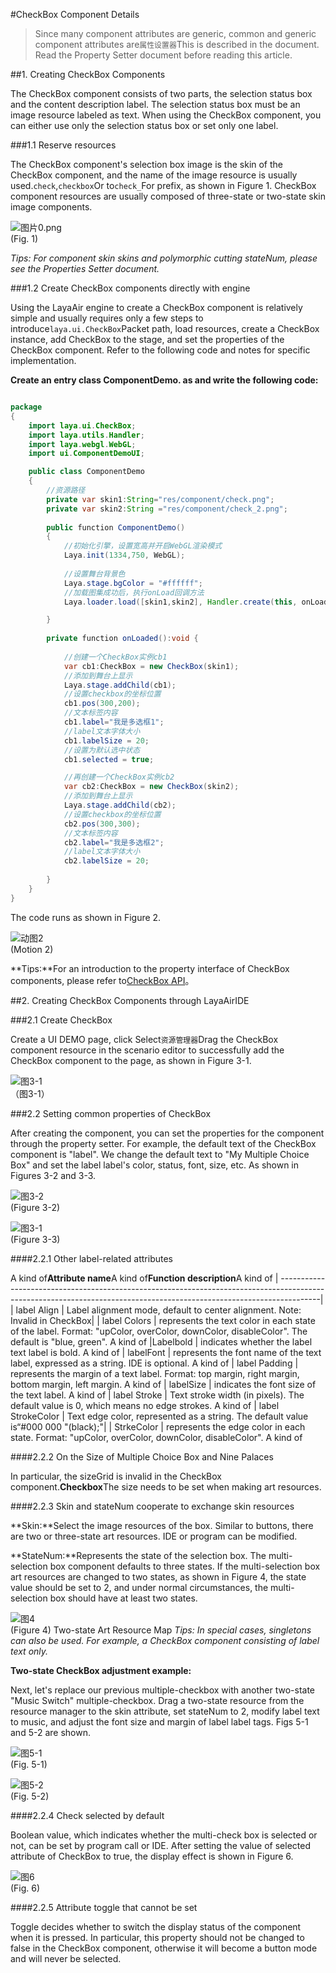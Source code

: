 #CheckBox Component Details

> Since many component attributes are generic, common and generic component attributes are`属性设置器`This is described in the document. Read the Property Setter document before reading this article.

##1. Creating CheckBox Components

The CheckBox component consists of two parts, the selection status box and the content description label. The selection status box must be an image resource labeled as text. When using the CheckBox component, you can either use only the selection status box or set only one label.

###1.1 Reserve resources

The CheckBox component's selection box image is the skin of the CheckBox component, and the name of the image resource is usually used.`check`,`checkbox`Or to`check_`For prefix, as shown in Figure 1. CheckBox component resources are usually composed of three-state or two-state skin image components.

![图片0.png](img/1.png)<br/> (Fig. 1)

*Tips: For component skin skins and polymorphic cutting stateNum, please see the Properties Setter document.*

###1.2 Create CheckBox components directly with engine



Using the LayaAir engine to create a CheckBox component is relatively simple and usually requires only a few steps to introduce`laya.ui.CheckBox`Packet path, load resources, create a CheckBox instance, add CheckBox to the stage, and set the properties of the CheckBox component. Refer to the following code and notes for specific implementation.

**Create an entry class ComponentDemo. as and write the following code:**


```java

package
{
	import laya.ui.CheckBox;
	import laya.utils.Handler;
	import laya.webgl.WebGL;	
	import ui.ComponentDemoUI;

	public class ComponentDemo
	{
      	//资源路径
		private var skin1:String="res/component/check.png";
		private var skin2:String ="res/component/check_2.png";
		
		public function ComponentDemo()
		{
          	//初始化引擎，设置宽高并开启WebGL渲染模式
			Laya.init(1334,750, WebGL);
			
			//设置舞台背景色
			Laya.stage.bgColor = "#ffffff";
			//加载图集成功后，执行onLoad回调方法
			Laya.loader.load([skin1,skin2], Handler.create(this, onLoaded));

		}
		
		private function onLoaded():void {
			
			//创建一个CheckBox实例cb1
			var cb1:CheckBox = new CheckBox(skin1);
			//添加到舞台上显示
			Laya.stage.addChild(cb1);			
			//设置checkbox的坐标位置
			cb1.pos(300,200);			
			//文本标签内容
			cb1.label="我是多选框1";
			//label文本字体大小
			cb1.labelSize = 20;
            //设置为默认选中状态
			cb1.selected = true; 

			//再创建一个CheckBox实例cb2
			var cb2:CheckBox = new CheckBox(skin2);
			//添加到舞台上显示
			Laya.stage.addChild(cb2);			
			//设置checkbox的坐标位置
			cb2.pos(300,300);			
			//文本标签内容
			cb2.label="我是多选框2";
			//label文本字体大小
			cb2.labelSize = 20;
	
		}
	}
}
```


The code runs as shown in Figure 2.

![动图2](img/2.gif)<br/> (Motion 2)



**Tips:**For an introduction to the property interface of CheckBox components, please refer to[CheckBox API](https://layaair.ldc.layabox.com/api2/Chinese/index.html?category=Core&class=laya.ui.CheckBox)。



##2. Creating CheckBox Components through LayaAirIDE

###2.1 Create CheckBox

Create a UI DEMO page, click Select`资源管理器`Drag the CheckBox component resource in the scenario editor to successfully add the CheckBox component to the page, as shown in Figure 3-1.

![图3-1](img/3-1.png)<br/>     （图3-1）







###2.2 Setting common properties of CheckBox

After creating the component, you can set the properties for the component through the property setter. For example, the default text of the CheckBox component is "label". We change the default text to "My Multiple Choice Box" and set the label label's color, status, font, size, etc. As shown in Figures 3-2 and 3-3.

![图3-2](img/3-2.png)<br/> (Figure 3-2)



![图3-1](img/3-3.png)<br/> (Figure 3-3)



####2.2.1 Other label-related attributes

A kind of**Attribute name**A kind of**Function description**A kind of
| ----------------------------------------------------------------------------------------------------------------------------------------------------------------------|
| label Align | Label alignment mode, default to center alignment. Note: Invalid in CheckBox|
| label Colors | represents the text color in each state of the label. Format: "upColor, overColor, downColor, disableColor". The default is "blue, green". A kind of
|Labelbold | indicates whether the label text label is bold. A kind of
| labelFont | represents the font name of the text label, expressed as a string. IDE is optional. A kind of
| label Padding | represents the margin of a text label. Format: top margin, right margin, bottom margin, left margin. A kind of
| labelSize | indicates the font size of the text label. A kind of
| label Stroke | Text stroke width (in pixels). The default value is 0, which means no edge strokes. A kind of
| label StrokeColor | Text edge color, represented as a string. The default value is“#000 000 "(black);"|
| StrkeColor | represents the edge color in each state. Format: "upColor, overColor, downColor, disableColor". A kind of



####2.2.2 On the Size of Multiple Choice Box and Nine Palaces

In particular, the sizeGrid is invalid in the CheckBox component.**Checkbox**The size needs to be set when making art resources.



####2.2.3 Skin and stateNum cooperate to exchange skin resources


 **Skin:**Select the image resources of the box. Similar to buttons, there are two or three-state art resources. IDE or program can be modified.

**StateNum:**Represents the state of the selection box. The multi-selection box component defaults to three states. If the multi-selection box art resources are changed to two states, as shown in Figure 4, the state value should be set to 2, and under normal circumstances, the multi-selection box should have at least two states.

![图4](img/4.png)<br/> (Figure 4) Two-state Art Resource Map
*Tips: In special cases, singletons can also be used. For example, a CheckBox component consisting of label text only.*

**Two-state CheckBox adjustment example:**

Next, let's replace our previous multiple-checkbox with another two-state "Music Switch" multiple-checkbox. Drag a two-state resource from the resource manager to the skin attribute, set stateNum to 2, modify label text to music, and adjust the font size and margin of label label tags. Figs 5-1 and 5-2 are shown.



![图5-1](img/5-1.png)<br/> (Fig. 5-1)



![图5-2](img/5-2.png)<br/> (Fig. 5-2)



####2.2.4 Check selected by default

Boolean value, which indicates whether the multi-check box is selected or not, can be set by program call or IDE. After setting the value of selected attribute of CheckBox to true, the display effect is shown in Figure 6.

![图6](img/6.png)<br/> (Fig. 6)

####2.2.5 Attribute toggle that cannot be set

Toggle decides whether to switch the display status of the component when it is pressed. In particular, this property should not be changed to false in the CheckBox component, otherwise it will become a button mode and will never be selected.



